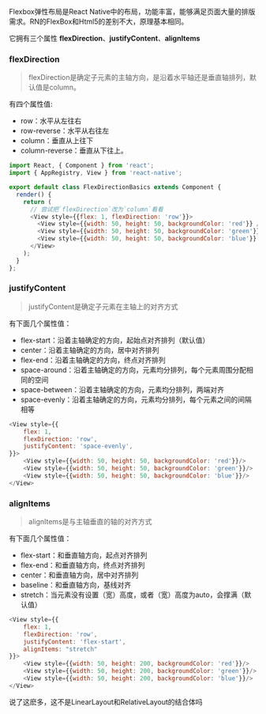 Flexbox弹性布局是React Native中的布局，功能丰富，能够满足页面大量的排版需求。RN的FlexBox和Html5的差别不大，原理基本相同。


它拥有三个属性 **flexDirection**、**justifyContent**、**alignItems**

### flexDirection
>flexDirection是确定子元素的主轴方向，是沿着水平轴还是垂直轴排列，默认值是column。

有四个属性值:
- row：水平从左往右
- row-reverse：水平从右往左
- column：垂直从上往下
- column-reverse：垂直从下往上。

```javascript
import React, { Component } from 'react';
import { AppRegistry, View } from 'react-native';

export default class FlexDirectionBasics extends Component {
  render() {
    return (
      // 尝试把`flexDirection`改为`column`看看
      <View style={{flex: 1, flexDirection: 'row'}}>
        <View style={{width: 50, height: 50, backgroundColor: 'red'}} />
        <View style={{width: 50, height: 50, backgroundColor: 'green'}} />
        <View style={{width: 50, height: 50, backgroundColor: 'blue'}} />
      </View>
    );
  }
};
```

### justifyContent
>justifyContent是确定子元素在主轴上的对齐方式

有下面几个属性值：
- flex-start：沿着主轴确定的方向，起始点对齐排列（默认值）
- center：沿着主轴确定的方向，居中对齐排列
- flex-end：沿着主轴确定的方向，终点对齐排列
- space-around：沿着主轴确定的方向，元素均分排列，每个元素周围分配相同的空间
- space-between：沿着主轴确定的方向，元素均分排列，两端对齐
- space-evenly：沿着主轴确定的方向，元素均分排列，每个元素之间的间隔相等


```javascript
<View style={{
    flex: 1,
    flexDirection: 'row',
    justifyContent: 'space-evenly',
}}>
    <View style={{width: 50, height: 50, backgroundColor: 'red'}}/>
    <View style={{width: 50, height: 50, backgroundColor: 'green'}}/>
    <View style={{width: 50, height: 50, backgroundColor: 'blue'}}/>
</View>
```

### alignItems
>alignItems是与主轴垂直的轴的对齐方式

有下面几个属性值：
- flex-start：和垂直轴方向，起点对齐排列
- flex-end：和垂直轴方向，终点对齐排列
- center：和垂直轴方向，居中对齐排列
- baseline：和垂直轴方向，基线对齐
- stretch：当元素没有设置（宽）高度，或者（宽）高度为auto，会撑满（默认值）

```javascript
<View style={{
    flex: 1,
    flexDirection: 'row',
    justifyContent: 'flex-start',
    alignItems: "stretch"
}}>
    <View style={{width: 50, height: 200, backgroundColor: 'red'}}/>
    <View style={{width: 50, height: 200, backgroundColor: 'green'}}/>
    <View style={{width: 50, height: 200, backgroundColor: 'blue'}}/>
</View>
```

说了这麽多，这不是LinearLayout和RelativeLayout的结合体吗
